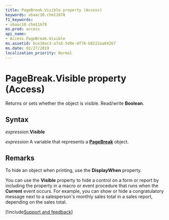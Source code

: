 ```yaml
---
title: PageBreak.Visible property (Access)
keywords: vbaac10.chm11678
f1_keywords:
- vbaac10.chm11678
ms.prod: access
api_name:
- Access.PageBreak.Visible
ms.assetid: bce10ac3-a7a5-5d0e-df76-b8222aa64267
ms.date: 02/27/2019
localization_priority: Normal
---
```



# PageBreak.Visible property (Access)

Returns or sets whether the object is visible. Read/write **Boolean**.


## Syntax

_expression_.**Visible**

_expression_ A variable that represents a **[PageBreak](Access.PageBreak.md)** object.


## Remarks

To hide an object when printing, use the **DisplayWhen** property.

You can use the **Visible** property to hide a control on a form or report by including the property in a macro or event procedure that runs when the **Current** event occurs. For example, you can show or hide a congratulatory message next to a salesperson's monthly sales total in a sales report, depending on the sales total.




[!include[Support and feedback](~/includes/feedback-boilerplate.md)]